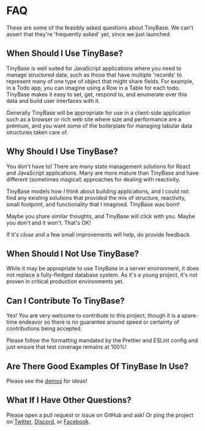 # FAQ

These are some of the feasibly asked questions about TinyBase. We can't assert
that they're 'frequently asked' yet, since we just launched.

## When Should I Use TinyBase?

TinyBase is well suited for JavaScript applications where you need to manage
structured data, such as those that have multiple 'records' to represent many of
one type of object that might share fields. For example, in a Todo app, you can
imagine using a Row in a Table for each todo. TinyBase makes it easy to set,
get, respond to, and enumerate over this data and build user interfaces with it.

Generally TinyBase will be appropriate for use in a client-side application such
as a browser or rich web site where size and performance are a premium, and you
want some of the boilerplate for managing tabular data structures taken care of.

## Why Should I Use TinyBase?

You don't have to! There are many state management solutions for React and
JavaScript applications. Many are more mature than TinyBase and have different
(sometimes magical) approaches for dealing with reactivity.

TinyBase models how _I_ think about building applications, and I could not find
any existing solutions that provided the mix of structure, reactivity, small
footprint, and functionality that I imagined. TinyBase was born!

Maybe you share similar thoughts, and TinyBase will click with you. Maybe you
don't and it won't. That's OK!

If it's _close_ and a few small improvements will help, do provide feedback.

## When Should I Not Use TinyBase?

While it may be appropriate to use TinyBase in a server environment, it does not
replace a fully-fledged database system. As it's a young project, it's not
proven in critical production environments yet.

## Can I Contribute To TinyBase?

Yes! You are very welcome to contribute to this project, though it is a
spare-time endeavor so there is no guarantee around speed or certainty of
contributions being accepted.

Please follow the formatting mandated by the Prettier and ESLint config and just
ensure that test coverage remains at 100%!

## Are There Good Examples Of TinyBase In Use?

Please see the [demos](/demos/) for ideas!

## What If I Have Other Questions?

Please open a pull request or issue on GitHub and ask! Or ping the project on
[Twitter](https://twitter.com/tinybasejs), <a
href='https://discord.com/invite/mGz3mevwP8'>Discord</a>, or
[Facebook](https://facebook.com/tinybasejs).
